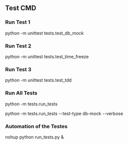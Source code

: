 ## Test CMD

### Run Test 1
python -m unittest tests.test_db_mock

### Run Test 2
python -m unittest tests.test_time_freeze

### Run Test 3
python -m unittest tests.test_tdd

### Run All Tests
python -m tests.run_tests

python -m tests.run_tests --test-type db-mock --verbose


### Automation of the Testes
nohup python run_tests.py &



